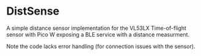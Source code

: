 # DistSense

A simple distance sensor implementation for the VL53LX Time-of-flight sensor with Pico W exposing a BLE service with a distance measurment.

Note the code lacks error handling (for connection issues with the sensor).
